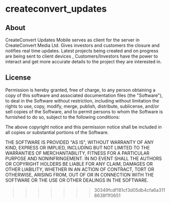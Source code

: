 createconvert_updates
=====================

About
-------
CreateConvert Updates Mobile serves as client for the server in CreateConvert Media Ltd. Gives investors and customers the closure and notifies real time updates.
Latest projects being created and on progress are being sent to client devices , Customers/Investors have the power to interact and get more accurate details to the project they are interested in.


License
-------

Permission is hereby granted, free of charge, to any person obtaining a copy of this software and associated documentation files (the "Software"), to deal in the Software without restriction, including without limitation the rights to use, copy, modify, merge, publish, distribute, sublicense, and/or sell copies of the Software, and to permit persons to whom the Software is furnished to do so, subject to the following conditions:

The above copyright notice and this permission notice shall be included in all copies or substantial portions of the Software.

THE SOFTWARE IS PROVIDED "AS IS", WITHOUT WARRANTY OF ANY KIND, EXPRESS OR IMPLIED, INCLUDING BUT NOT LIMITED TO THE WARRANTIES OF MERCHANTABILITY, FITNESS FOR A PARTICULAR PURPOSE AND NONINFRINGEMENT. IN NO EVENT SHALL THE AUTHORS OR COPYRIGHT HOLDERS BE LIABLE FOR ANY CLAIM, DAMAGES OR OTHER LIABILITY, WHETHER IN AN ACTION OF CONTRACT, TORT OR OTHERWISE, ARISING FROM, OUT OF OR IN CONNECTION WITH THE SOFTWARE OR THE USE OR OTHER DEALINGS IN THE SOFTWARE.

>>>>>>> 30349fcdf181cf3d05db4cfa6a3118638f1f0651
